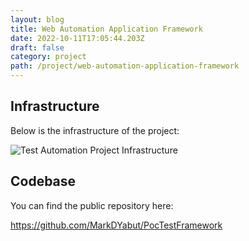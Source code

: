 ```yaml
---
layout: blog
title: Web Automation Application Framework
date: 2022-10-11T17:05:44.203Z
draft: false
category: project
path: /project/web-automation-application-framework
---
```

## Infrastructure

B﻿elow is the infrastructure of the project:

![Test Automation Project Infrastructure](/img/testautomationproject.png "Test Automation Project Infrastructure")

## C﻿odebase

Y﻿ou can find the public repository here:

<https://github.com/MarkDYabut/PocTestFramework>